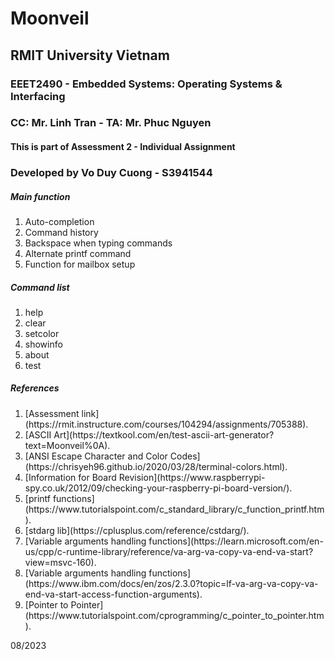 # Moonveil
## RMIT University Vietnam
### EEET2490 - Embedded Systems: Operating Systems & Interfacing
### CC: Mr. Linh Tran - TA: Mr. Phuc Nguyen
#### This is part of Assessment 2 - Individual Assignment

### Developed by Vo Duy Cuong - S3941544
##### Main function
<ol>
    <li>Auto-completion</li>
    <li>Command history</li>
    <li>Backspace when typing commands</li>
    <li>Alternate printf command</li>
    <li>Function for mailbox setup</li>
</ol>

##### Command list
<ol>
    <li>help</li>
    <li>clear</li>
    <li>setcolor</li>
    <li>showinfo</li>
    <li>about</li>
    <li>test</li>
</ol>

##### References 
<ol>
    <li>[Assessment link](https://rmit.instructure.com/courses/104294/assignments/705388).</li>
    <li>[ASCII Art](https://textkool.com/en/test-ascii-art-generator?text=Moonveil%0A).</li>
    <li>[ANSI Escape Character and Color Codes](https://chrisyeh96.github.io/2020/03/28/terminal-colors.html).</li>
    <li>[Information for Board Revision](https://www.raspberrypi-spy.co.uk/2012/09/checking-your-raspberry-pi-board-version/).</li>
    <li>[printf functions](https://www.tutorialspoint.com/c_standard_library/c_function_printf.htm).</li>
    <li>[stdarg lib](https://cplusplus.com/reference/cstdarg/).</li>
    <li>[Variable arguments handling functions](https://learn.microsoft.com/en-us/cpp/c-runtime-library/reference/va-arg-va-copy-va-end-va-start?view=msvc-160).</li>
    <li>[Variable arguments handling functions](https://www.ibm.com/docs/en/zos/2.3.0?topic=lf-va-arg-va-copy-va-end-va-start-access-function-arguments).</li>
    <li>[Pointer to Pointer](https://www.tutorialspoint.com/cprogramming/c_pointer_to_pointer.htm).</li>
</ol>

<p>08/2023</p>